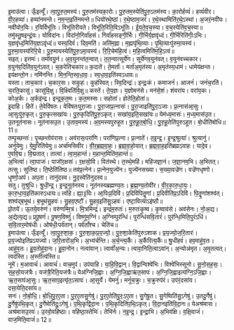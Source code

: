 

  
इ॒माउ॑त्वा। ऊँ॒इत्यूँ॑। त्वा॒पु॒रु॒त॒मस्य॑। पु॒रु॒तम॑स्यका॒रोः। पु॒रु॒तम॒स्येति॑पु॒रु॒ऽतम॑स्य। का॒रोर्हव्यं॑। हव्यं॑वीर। वी॒र॒हव्या॑। हव्या॑नमन्ते। न॒म॒न्त॒इति॑नमन्ते॥ धियो॑रथे॒ष्ठां। र॒थे॒ष्ठाम॒जरं॑। र॒थे॒स्थामिति॑र॒थे॒ऽस्थां। अ॒जरं॒नवी॑यः। नवी॑योर॒यिः। र॒यिर्विभू॑तिः। विभू॑तिरीयते। विभू॑ति॒रिति॒विऽभू॑तिः। ई॒य॒ते॒व॒च॒स्या। व॒च॒स्येति॑व॒च॒स्या॥  
तमु॑स्तु॒षइन्द्रं॒यः। योविदा॑नः। विदा॑नो॒गिर्वा॑हसं। गिर्वा॑हसङ्गी॒र्भिः। गी॒र्भिर्य॒ज्ञवृ॑ध्दं। गी॒र्भिरिति॑गीः॒ऽभिः। य॒ज्ञवृ॑ध्दं॒मिति॑य॒ज्ञऽवृ॑ध्दं॥ यस्य॒दिवं॑। दिव॒मति॑। अति॑म॒ह्ना। म॒ह्नापृ॑थि॒व्याः। पृ॒थि॒व्याःपु॑रुमा॒यस्य॑। पु॒रु॒मा॒यस्य॑रिरि॒चे। पु॒रु॒मायस्येति॑पु॒रु॒ऽमा॒यस्य॑। रि॒रि॒चेम॑हि॒त्वं। म॒हि॒त्वमिति॑म॒हि॒ऽत्वं॥  
सइत्। इत्तमः॑। तमो॑वयु॒नं। अ॒व॒युनन्त॑त॒न्वात्। त॒त॒न्वात्सूर्ये॑ण। सूर्ये॑णव॒युन॑वत्। व॒युन॑वच्चकार। व॒युन॑व॒दिति॑व॒युन॑ऽवत्। च॒क॒रेति॑चकार॥ क॒दाते॑। ते॒मर्ताः॑। मर्ता॑अ॒मृत॑स्य। अ॒मृत॑स्य॒धाम॑। धामेय॑क्षन्तः। इय॑क्षन्तो॒न। नमि॑नन्ति। मि॒न॒न्ति॒स्व॒धा॒वः॒। स्व॒धा॒व॒इति॑स्वऽधावः॥  
यस्ता। ताच॒कार॑। च॒कार॒सः। सकुहः॑। कुह॑स्वित्। स्वि॒दिन्द्रः॑। इन्द्रः॒कं। कमाजनं॑। आजनं॑। जनं॑च॒रति॑। च॒रति॒कासु॑। कासु॑वि॒क्षु। वि॒क्ष्विति॑वि॒क्षु॥ कस्ते॑। ते॒य॒ज्ञः। य॒ज्ञोमन॑से। मन॑से॒शं। शंवरा॑य। वरा॑य॒कः। कोअ॒र्कः। अ॒र्कइ॑न्द्र। इन्द्र॒क॒त॒मः। क॒त॒मस्सः। सहोता॑। होतेति॒होता॑॥  
इ॒दाहि। हिते॑। ते॒वेवि॑षतः। वेवि॑षतःपुरा॒जाः। पु॒रा॒जाप्र॒त्नासः॑। पु॒रा॒जाइति॑पु॒रा॒ऽजाः। प्र॒त्नास॑आ॒सुः। आ॒सुःपु॑रु॒कृत्। पु॒रु॒कृत्सखा॑यः। पु॒रु॒कृदिति॑पु॒रु॒ऽकृत्। सखा॑य॒इति॒सखा॑यः॥ येम॑ध्य॒मासः॑। म॒ध्य॒मास॑उ॒त। उ॒तनूत॑नासः। नूत॑नासउ॒त। उ॒ताव॒मस्य॑। अ॒व॒मस्यपुरुहूत। पु॒रु॒हू॒त॒बो॒धि॒। पु॒रु॒हू॒तेति॑पुरुऽहूत। बो॒धीति॑बोधि॥ 11॥  
तम्पृ॒च्छन्तः॑। पृ॒च्छन्तोव॑रासः। अव॑रासः॒परा॑णि। परा॑णिप्र॒त्ना। प्र॒त्नाते॑। त॒इ॒न्द्र॒। इ॒न्द्र॒श्रुत्या॑। श्रुत्यानु॑। अनु॑येमुः। ये॒मु॒रिति॑येमुः॥ अर्चा॑मसिवीर। वी॒र॒ब्र॒ह्म॒वा॒हः॒। ब्र॒ह्म॒वा॒हो॒यात्। ब्र॒ह्म॒वा॒ह॒इति॑ब्रह्मऽवाहः। यादे॒व। ए॒ववि॒द्म। वि॒द्मतात्। तात्वा॑। त्वा॒म॒हान्तं॑। म॒हान्त॒मिति॑म॒हान्तं॑॥  
अ॒भित्वा॑। त्वा॒पाजः॑। पाजो॑र॒क्षसः॑। र॒क्षसो॒वि। वित॑स्थे। त॒स्थे॒महि॑। महि॑जज्ञा॒नं। ज॒ज्ञा॒नम॒भि। अ॒भितत्। तत्सु। सुति॑ष्ठ। ति॒ष्ठेति॑तिष्ठ॥ तव॑प्र॒त्नेन॑। प्र॒त्नेन॒युज्ये॑न। युज्ये॑नसख्या। स॒ख्या॒वज्रे॑ण। वज्रे॑णधृष्णो। धृ॒ष्णो॒अप॑। अप॒ता। तानु॑दस्व। नु॒द॒स्वेति॑नुदस्व॥  
सतु। तुश्रु॑धि। श्रु॒धी॒न्द्र॒। इ॒न्द्र॒नूत॑नस्य। नूत॑नस्यब्रह्मण्य॒तः। ब्र॒ह्म॒ण्य॒तोवी॑र। वी॒र॒का॒रु॒धा॒यः॒। का॒रु॒धा॒य॒इति॑कारुऽधायः॥ त्वंहि। ह्या॒३॒॑पिः। आ॒पिःप्र॒दिवि॑। प्र॒दिवि॑पितॄ॒॒णां। प्र॒दिवीति॑प्र॒ऽदिवि॑। पि॒तॄ॒॒णांशश्व॑त्। शश्व॑द्ब॒भूथ॑। ब॒भूथ॑सु॒हवः॑। सु॒हव॒एष्टौ॑। सु॒हव॒इति॑सु॒ऽहवः॑। एष्टा॒वित्याऽइ॑ष्ठौ॥  
प्रो॒तये॑। ऊ॒तये॒वरु॑णं। वरु॑णम्मि॒त्रं। मि॒त्रमिन्द्रं॑। इन्द्रं॑म॒रुतः॑। म॒रुतः॑कृ॒ष्व। कृ॒ष्वाव॑से। अव॑सेनः। नो॒अ॒द्य। अ॒द्येत्य॒द्य॥ प्रपू॒षणं॑। पू॒षण॒विष्णुं॑। विष्णु॑म॒ग्निं। अ॒ग्निम्पुर॑न्धिं। पुर॑न्धिंसवि॒तारं॑। पुर॑न्धि॒मिति॒पुरं॑ऽधिं। स॒वि॒तार॒मोष॑धीः। ओष॑धीः॒पर्व॑तान्। पर्व॑ताँश्च। चेति॑च॥  
इ॒माउ॑त्वा। ऊँ॒इत्यूँ॑। त्वा॒पु॒रु॒शा॒क॒। पु॒रु॒शा॒क॒प्र॒य॒ज्यो॒। पु॒रु॒शा॒केति॑पुरुऽशाक। प्र॒य॒ज्यो॒ज॒रि॒तारः॑। प्र॒य॒ज्योइति॑प्रऽयज्यो। ज॒रि॒तारो॑अ॒भि। अ॒भ्य॑र्चन्ति। अ॒र्च॒न्त्य॒र्कैः। अ॒र्कैरित्य॒र्कैः॥ श्रु॒धीहवं॑। हव॒माहु॑व॒तः। आहु॑व॒तः। हु॒व॒तोहु॑वा॒नः। हु॒वा॒नोन। नत्वा॑वान्। त्वावाँ॑अ॒न्यः। त्वावा॒निति॒त्वाऽवा॑न्। अ॒न्योअ॑मृत। अ॒मृ॒तत्वत्। त्वद॑स्ति। अ॒स्तीत्य॑स्ति॥  
नूमे॑। म॒आवाचं॑। आवाचं॑। वाच॒मुप॑। उप॑याहि। या॒हि॒वि॒द्वान्। वि॒द्वान्विश्वे॑भिः। विश्वे॑भिस्सूनो। सू॒नो॒स॒ह॒सः॒। स॒ह॒सो॒यज॑त्रैः। यज॑त्रै॒रिति॒यज॑त्रैः॥ येअ॑ग्निजि॒ह्वाः। अ॒ग्नि॒जि॒ह्वाऋ॑त॒सापः॑। अ॒ग्नि॒जि॒ह्वाइत्य॑ग्नि॒ऽजि॒ह्वाः। ऋ॒त॒साप॑आ॒सुः। ऋ॒त॒साप॒इत्यृ॑त॒ऽसापः॑। आ॒सुर्ये। येमनुं॑। मनुं॑च॒क्रुः। च॒क्रुरुप॑रं। उप॑रं॒दसा॑य। दसा॒येति॒दसा॑य॥  
सनः॑। नो॒बो॒धि॒। बो॒धि॒पु॒र॒ए॒ता। पु॒र॒ए॒तासु॒गेषु॑। पु॒र॒ए॒तेति॑पु॒रः॒ऽए॒ता। सु॒गेषू॒त। सु॒गेष्विति॑सु॒ऽगेषु॑। उ॒तदु॒र्गेषु॑। दु॒र्गेषु॑पथि॒कृत्। दु॒र्गेष्वेति॑दुः॒ऽगेषु॑। प॒थि॒कृद्वि॑दा॒नः। प॒थि॒कृदिति॑प॒थि॒ऽकृत्। वि॒दा॒नइति॑वि॒दा॒नः॥ येअश्र॑मासः। अश्र॑मासउ॒रवः॑। उ॒रवो॒वहि॑ष्ठाः। वहि॑ष्ठा॒स्तेभिः॑। तेभि॑र्नः। न॒इ॒न्द्र॒। इ॒न्द्रा॒भि। अ॒भिव॑क्षि। व॒क्षि॒वाजं॑। वाज॒मिति॒वाजं॑॥ 12॥  
